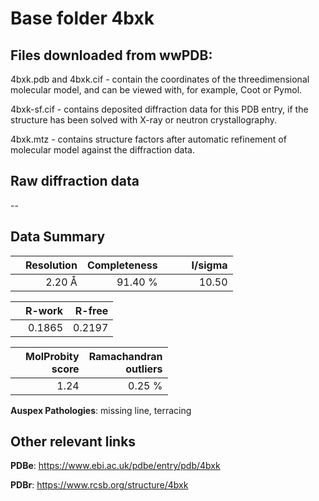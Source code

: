 # Base folder 4bxk

## Files downloaded from wwPDB:

4bxk.pdb and 4bxk.cif - contain the coordinates of the threedimensional molecular model, and can be viewed with, for example, Coot or Pymol.

4bxk-sf.cif - contains deposited diffraction data for this PDB entry, if the structure has been solved with X-ray or neutron crystallography.

4bxk.mtz - contains structure factors after automatic refinement of molecular model against the diffraction data.

## Raw diffraction data

--<br> 

## Data Summary
|   | Resolution | Completeness| I/sigma |
|---|-------------:|----------------:|--------------:|
|   |2.20 Å|91.40 %|<img width=50/>10.50|

|   | **R-work**| **R-free**   
|---|-------------:|----------------:|           
||  0.1865|  0.2197|

|   |**MolProbity<br>score**| **Ramachandran<br>outliers** 
|---|-------------:|----------------:|
||  1.24|  0.25 %|

**Auspex Pathologies**: missing line, terracing

 

## Other relevant links 
**PDBe**:  https://www.ebi.ac.uk/pdbe/entry/pdb/4bxk
 
**PDBr**: https://www.rcsb.org/structure/4bxk 

